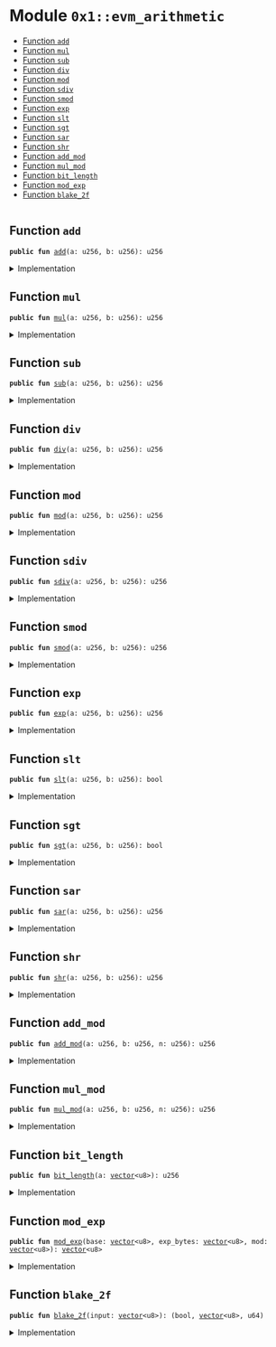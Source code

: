 
<a id="0x1_evm_arithmetic"></a>

# Module `0x1::evm_arithmetic`



-  [Function `add`](#0x1_evm_arithmetic_add)
-  [Function `mul`](#0x1_evm_arithmetic_mul)
-  [Function `sub`](#0x1_evm_arithmetic_sub)
-  [Function `div`](#0x1_evm_arithmetic_div)
-  [Function `mod`](#0x1_evm_arithmetic_mod)
-  [Function `sdiv`](#0x1_evm_arithmetic_sdiv)
-  [Function `smod`](#0x1_evm_arithmetic_smod)
-  [Function `exp`](#0x1_evm_arithmetic_exp)
-  [Function `slt`](#0x1_evm_arithmetic_slt)
-  [Function `sgt`](#0x1_evm_arithmetic_sgt)
-  [Function `sar`](#0x1_evm_arithmetic_sar)
-  [Function `shr`](#0x1_evm_arithmetic_shr)
-  [Function `add_mod`](#0x1_evm_arithmetic_add_mod)
-  [Function `mul_mod`](#0x1_evm_arithmetic_mul_mod)
-  [Function `bit_length`](#0x1_evm_arithmetic_bit_length)
-  [Function `mod_exp`](#0x1_evm_arithmetic_mod_exp)
-  [Function `blake_2f`](#0x1_evm_arithmetic_blake_2f)


<pre><code></code></pre>



<a id="0x1_evm_arithmetic_add"></a>

## Function `add`



<pre><code><b>public</b> <b>fun</b> <a href="arithmetic.md#0x1_evm_arithmetic_add">add</a>(a: u256, b: u256): u256
</code></pre>



<details>
<summary>Implementation</summary>


<pre><code><b>public</b> <b>native</b> <b>fun</b> <a href="arithmetic.md#0x1_evm_arithmetic_add">add</a>(a: u256, b: u256): u256;
</code></pre>



</details>

<a id="0x1_evm_arithmetic_mul"></a>

## Function `mul`



<pre><code><b>public</b> <b>fun</b> <a href="arithmetic.md#0x1_evm_arithmetic_mul">mul</a>(a: u256, b: u256): u256
</code></pre>



<details>
<summary>Implementation</summary>


<pre><code><b>public</b> <b>native</b> <b>fun</b> <a href="arithmetic.md#0x1_evm_arithmetic_mul">mul</a>(a: u256, b: u256): u256;
</code></pre>



</details>

<a id="0x1_evm_arithmetic_sub"></a>

## Function `sub`



<pre><code><b>public</b> <b>fun</b> <a href="arithmetic.md#0x1_evm_arithmetic_sub">sub</a>(a: u256, b: u256): u256
</code></pre>



<details>
<summary>Implementation</summary>


<pre><code><b>public</b> <b>native</b> <b>fun</b> <a href="arithmetic.md#0x1_evm_arithmetic_sub">sub</a>(a: u256, b: u256): u256;
</code></pre>



</details>

<a id="0x1_evm_arithmetic_div"></a>

## Function `div`



<pre><code><b>public</b> <b>fun</b> <a href="arithmetic.md#0x1_evm_arithmetic_div">div</a>(a: u256, b: u256): u256
</code></pre>



<details>
<summary>Implementation</summary>


<pre><code><b>public</b> <b>native</b> <b>fun</b> <a href="arithmetic.md#0x1_evm_arithmetic_div">div</a>(a: u256, b: u256): u256;
</code></pre>



</details>

<a id="0x1_evm_arithmetic_mod"></a>

## Function `mod`



<pre><code><b>public</b> <b>fun</b> <a href="arithmetic.md#0x1_evm_arithmetic_mod">mod</a>(a: u256, b: u256): u256
</code></pre>



<details>
<summary>Implementation</summary>


<pre><code><b>public</b> <b>native</b> <b>fun</b> <a href="arithmetic.md#0x1_evm_arithmetic_mod">mod</a>(a: u256, b: u256): u256;
</code></pre>



</details>

<a id="0x1_evm_arithmetic_sdiv"></a>

## Function `sdiv`



<pre><code><b>public</b> <b>fun</b> <a href="arithmetic.md#0x1_evm_arithmetic_sdiv">sdiv</a>(a: u256, b: u256): u256
</code></pre>



<details>
<summary>Implementation</summary>


<pre><code><b>public</b> <b>native</b> <b>fun</b> <a href="arithmetic.md#0x1_evm_arithmetic_sdiv">sdiv</a>(a: u256, b: u256): u256;
</code></pre>



</details>

<a id="0x1_evm_arithmetic_smod"></a>

## Function `smod`



<pre><code><b>public</b> <b>fun</b> <a href="arithmetic.md#0x1_evm_arithmetic_smod">smod</a>(a: u256, b: u256): u256
</code></pre>



<details>
<summary>Implementation</summary>


<pre><code><b>public</b> <b>native</b> <b>fun</b> <a href="arithmetic.md#0x1_evm_arithmetic_smod">smod</a>(a: u256, b: u256): u256;
</code></pre>



</details>

<a id="0x1_evm_arithmetic_exp"></a>

## Function `exp`



<pre><code><b>public</b> <b>fun</b> <a href="arithmetic.md#0x1_evm_arithmetic_exp">exp</a>(a: u256, b: u256): u256
</code></pre>



<details>
<summary>Implementation</summary>


<pre><code><b>public</b> <b>native</b> <b>fun</b> <a href="arithmetic.md#0x1_evm_arithmetic_exp">exp</a>(a: u256, b: u256): u256;
</code></pre>



</details>

<a id="0x1_evm_arithmetic_slt"></a>

## Function `slt`



<pre><code><b>public</b> <b>fun</b> <a href="arithmetic.md#0x1_evm_arithmetic_slt">slt</a>(a: u256, b: u256): bool
</code></pre>



<details>
<summary>Implementation</summary>


<pre><code><b>public</b> <b>native</b> <b>fun</b> <a href="arithmetic.md#0x1_evm_arithmetic_slt">slt</a>(a: u256, b: u256): bool;
</code></pre>



</details>

<a id="0x1_evm_arithmetic_sgt"></a>

## Function `sgt`



<pre><code><b>public</b> <b>fun</b> <a href="arithmetic.md#0x1_evm_arithmetic_sgt">sgt</a>(a: u256, b: u256): bool
</code></pre>



<details>
<summary>Implementation</summary>


<pre><code><b>public</b> <b>native</b> <b>fun</b> <a href="arithmetic.md#0x1_evm_arithmetic_sgt">sgt</a>(a: u256, b: u256): bool;
</code></pre>



</details>

<a id="0x1_evm_arithmetic_sar"></a>

## Function `sar`



<pre><code><b>public</b> <b>fun</b> <a href="arithmetic.md#0x1_evm_arithmetic_sar">sar</a>(a: u256, b: u256): u256
</code></pre>



<details>
<summary>Implementation</summary>


<pre><code><b>public</b> <b>native</b> <b>fun</b> <a href="arithmetic.md#0x1_evm_arithmetic_sar">sar</a>(a: u256, b: u256): u256;
</code></pre>



</details>

<a id="0x1_evm_arithmetic_shr"></a>

## Function `shr`



<pre><code><b>public</b> <b>fun</b> <a href="arithmetic.md#0x1_evm_arithmetic_shr">shr</a>(a: u256, b: u256): u256
</code></pre>



<details>
<summary>Implementation</summary>


<pre><code><b>public</b> <b>native</b> <b>fun</b> <a href="arithmetic.md#0x1_evm_arithmetic_shr">shr</a>(a: u256, b: u256): u256;
</code></pre>



</details>

<a id="0x1_evm_arithmetic_add_mod"></a>

## Function `add_mod`



<pre><code><b>public</b> <b>fun</b> <a href="arithmetic.md#0x1_evm_arithmetic_add_mod">add_mod</a>(a: u256, b: u256, n: u256): u256
</code></pre>



<details>
<summary>Implementation</summary>


<pre><code><b>public</b> <b>native</b> <b>fun</b> <a href="arithmetic.md#0x1_evm_arithmetic_add_mod">add_mod</a>(a: u256, b: u256, n: u256): u256;
</code></pre>



</details>

<a id="0x1_evm_arithmetic_mul_mod"></a>

## Function `mul_mod`



<pre><code><b>public</b> <b>fun</b> <a href="arithmetic.md#0x1_evm_arithmetic_mul_mod">mul_mod</a>(a: u256, b: u256, n: u256): u256
</code></pre>



<details>
<summary>Implementation</summary>


<pre><code><b>public</b> <b>native</b> <b>fun</b> <a href="arithmetic.md#0x1_evm_arithmetic_mul_mod">mul_mod</a>(a: u256, b: u256, n: u256): u256;
</code></pre>



</details>

<a id="0x1_evm_arithmetic_bit_length"></a>

## Function `bit_length`



<pre><code><b>public</b> <b>fun</b> <a href="arithmetic.md#0x1_evm_arithmetic_bit_length">bit_length</a>(a: <a href="../../aptos-stdlib/../move-stdlib/doc/vector.md#0x1_vector">vector</a>&lt;u8&gt;): u256
</code></pre>



<details>
<summary>Implementation</summary>


<pre><code><b>public</b> <b>native</b> <b>fun</b> <a href="arithmetic.md#0x1_evm_arithmetic_bit_length">bit_length</a>(a: <a href="../../aptos-stdlib/../move-stdlib/doc/vector.md#0x1_vector">vector</a>&lt;u8&gt;): u256;
</code></pre>



</details>

<a id="0x1_evm_arithmetic_mod_exp"></a>

## Function `mod_exp`



<pre><code><b>public</b> <b>fun</b> <a href="arithmetic.md#0x1_evm_arithmetic_mod_exp">mod_exp</a>(base: <a href="../../aptos-stdlib/../move-stdlib/doc/vector.md#0x1_vector">vector</a>&lt;u8&gt;, exp_bytes: <a href="../../aptos-stdlib/../move-stdlib/doc/vector.md#0x1_vector">vector</a>&lt;u8&gt;, mod: <a href="../../aptos-stdlib/../move-stdlib/doc/vector.md#0x1_vector">vector</a>&lt;u8&gt;): <a href="../../aptos-stdlib/../move-stdlib/doc/vector.md#0x1_vector">vector</a>&lt;u8&gt;
</code></pre>



<details>
<summary>Implementation</summary>


<pre><code><b>public</b> <b>native</b> <b>fun</b> <a href="arithmetic.md#0x1_evm_arithmetic_mod_exp">mod_exp</a>(base: <a href="../../aptos-stdlib/../move-stdlib/doc/vector.md#0x1_vector">vector</a>&lt;u8&gt;, exp_bytes: <a href="../../aptos-stdlib/../move-stdlib/doc/vector.md#0x1_vector">vector</a>&lt;u8&gt;, mod: <a href="../../aptos-stdlib/../move-stdlib/doc/vector.md#0x1_vector">vector</a>&lt;u8&gt;): <a href="../../aptos-stdlib/../move-stdlib/doc/vector.md#0x1_vector">vector</a>&lt;u8&gt;;
</code></pre>



</details>

<a id="0x1_evm_arithmetic_blake_2f"></a>

## Function `blake_2f`



<pre><code><b>public</b> <b>fun</b> <a href="arithmetic.md#0x1_evm_arithmetic_blake_2f">blake_2f</a>(input: <a href="../../aptos-stdlib/../move-stdlib/doc/vector.md#0x1_vector">vector</a>&lt;u8&gt;): (bool, <a href="../../aptos-stdlib/../move-stdlib/doc/vector.md#0x1_vector">vector</a>&lt;u8&gt;, u64)
</code></pre>



<details>
<summary>Implementation</summary>


<pre><code><b>public</b> <b>native</b> <b>fun</b> <a href="arithmetic.md#0x1_evm_arithmetic_blake_2f">blake_2f</a>(input: <a href="../../aptos-stdlib/../move-stdlib/doc/vector.md#0x1_vector">vector</a>&lt;u8&gt;): (bool, <a href="../../aptos-stdlib/../move-stdlib/doc/vector.md#0x1_vector">vector</a>&lt;u8&gt;, u64);
</code></pre>



</details>


[move-book]: https://aptos.dev/move/book/SUMMARY
